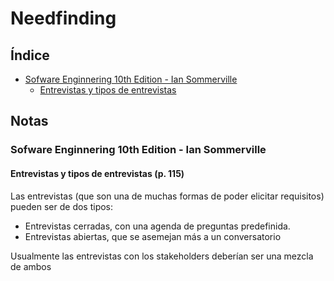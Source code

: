 # Needfinding

## Índice

 - [Sofware Enginnering 10th Edition - Ian Sommerville](#1)
   - [Entrevistas y tipos de entrevistas](#1.1)

## Notas

<h3 id="1">Sofware Enginnering 10th Edition - Ian Sommerville</h3>

<h4 id="1.1">Entrevistas y tipos de entrevistas (p. 115) </h4>

Las entrevistas (que son una de muchas formas de poder elicitar requisitos) pueden ser de dos tipos:
 - Entrevistas cerradas, con una agenda de preguntas predefinida.
 - Entrevistas abiertas, que se asemejan más a un conversatorio

Usualmente las entrevistas con los stakeholders deberían ser una mezcla de ambos